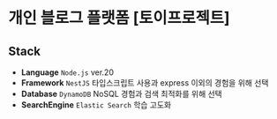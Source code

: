 # 개인 블로그 플랫폼 [토이프로젝트]

## Stack

- **Language** `Node.js` ver.20
- **Framework** `NestJS` 타입스크립트 사용과 express 이외의 경험을 위해 선택
- **Database** `DynamoDB` NoSQL 경험과 검색 최적화를 위해 선택
- **SearchEngine** `Elastic Search` 학습 고도화
